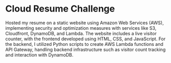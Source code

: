 # Cloud Resume Challenge
Hosted my resume on a static website using Amazon Web Services (AWS), implementing security and optimization measures with services like S3, Cloudfront, DynamoDB, and Lambda. The website includes a live visitor counter, with the frontend developed using HTML, CSS, and JavaScript. For the backend, I utilized Python scripts to create AWS Lambda functions and API Gateway, handling backend infrastructure such as visitor count tracking and interaction with DynamoDB.
